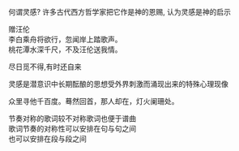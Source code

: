 何谓灵感? 许多古代西方哲学家把它作是神的恩赐, 认为灵感是神的启示  

赠汪伦  
李白乘舟将欲行，忽闻岸上踏歌声。  
桃花潭水深千尺，不及汪伦送我情。  

尽日觅不得,有时还自来  

灵感是潜意识中长期酝酿的思想受外界刺激而涌现出来的特殊心理现像  

众里寻他千百度。蓦然回首，那人却在，灯火阑珊处。  


节奏对称的歌词较不对称歌词也便于谱曲   
歌词节奏的对称性可以安排在句与句之间   
也可以安排在段与段之间   








